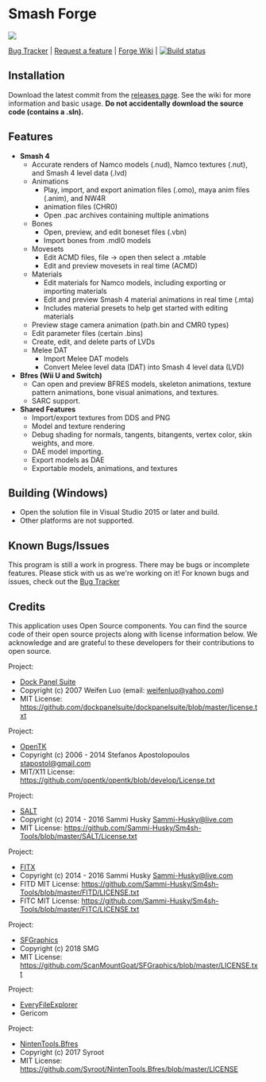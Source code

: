 Smash Forge
===========
<a href="url"><img src="https://github.com/jam1garner/Smash-Forge/wiki/Images/Application Main.png" align="top" height="auto" width="auto" ></a>

[Bug Tracker](https://github.com/jam1garner/Smash-4-Bone-Animator/issues) | [Request a feature](https://github.com/jam1garner/Smash-4-Bone-Animator/issues) | [Forge Wiki](https://github.com/jam1garner/Smash-Forge/wiki) | [![Build status](https://ci.appveyor.com/api/projects/status/vc7t6b10t3trd7g6?svg=true)](https://ci.appveyor.com/project/jam1garner19387/smash-forge)

## Installation
Download the latest commit from the [releases page](https://github.com/jam1garner/Smash-Forge/releases). See the wiki for more information and basic usage. **Do not accidentally download the source code (contains a .sln).**

## Features
* **Smash 4**
    * Accurate renders of Namco models (.nud), Namco textures (.nut), and Smash 4 level data (.lvd)
    * Animations
        * Play, import, and export animation files (.omo), maya anim files (.anim), and NW4R
        * animation files (CHR0)
        * Open .pac archives containing multiple animations
    * Bones
        * Open, preview, and edit boneset files (.vbn)
        * Import bones from .mdl0 models
    * Movesets
        * Edit ACMD files, file -> open then select a .mtable
        * Edit and preview movesets in real time (ACMD)
    * Materials
        * Edit materials for Namco models, including exporting or importing materials
        * Edit and preview Smash 4 material animations in real time (.mta)
        * Includes material presets to help get started with editing materials  
    * Preview stage camera animation (path.bin and CMR0 types)
    * Edit parameter files (certain .bins)
    * Create, edit, and delete parts of LVDs
    * Melee DAT  
        * Import Melee DAT models
        * Convert Melee level data (DAT) into Smash 4 level data (LVD)
* **Bfres (Wii U and Switch)**  
    * Can open and preview BFRES models, skeleton animations, texture pattern animations, bone
    visual animations, and textures.
    * SARC support.
* **Shared Features**
    * Import/export textures from DDS and PNG
    * Model and texture rendering
    * Debug shading for normals, tangents, bitangents, vertex color, skin weights, and more.
    * DAE model importing.  
    * Export models as DAE
    * Exportable models, animations, and textures  

## Building (Windows)
* Open the solution file in Visual Studio 2015 or later and build.  
* Other platforms are not supported.

## Known Bugs/Issues
This program is still a work in progress. There may be bugs or incomplete features. Please
stick with us as we're working on it! For known bugs and issues, check out the [Bug Tracker](https://github.com/jam1garner/Smash-4-Bone-Animator/issues)

## Credits
This application uses Open Source components. You can find the source code of their open source
projects along with license information below. We acknowledge and are grateful to these developers
for their contributions to open source.

Project:
* [Dock Panel Suite](https://github.com/dockpanelsuite/dockpanelsuite)
* Copyright (c) 2007 Weifen Luo (email: weifenluo@yahoo.com)
* MIT License: https://github.com/dockpanelsuite/dockpanelsuite/blob/master/license.txt

Project:
* [OpenTK](https://github.com/opentk/opentk)
* Copyright (c) 2006 - 2014 Stefanos Apostolopoulos <stapostol@gmail.com>
* MIT/X11 License: https://github.com/opentk/opentk/blob/develop/License.txt

Project:
* [SALT](https://github.com/Sammi-Husky/Sm4sh-Tools)
* Copyright (c) 2014 - 2016 Sammi Husky <Sammi-Husky@live.com>
* MIT License: https://github.com/Sammi-Husky/Sm4sh-Tools/blob/master/SALT/License.txt

Project:
* [FITX](https://github.com/Sammi-Husky/Sm4sh-Tools)
* Copyright (c) 2014 - 2016 Sammi Husky <Sammi-Husky@live.com>
* FITD MIT License: https://github.com/Sammi-Husky/Sm4sh-Tools/blob/master/FITD/LICENSE.txt
* FITC MIT License: https://github.com/Sammi-Husky/Sm4sh-Tools/blob/master/FITC/LICENSE.txt

Project:
* [SFGraphics](https://github.com/ScanMountGoat/SFGraphics)
* Copyright (c) 2018 SMG
* MIT License: https://github.com/ScanMountGoat/SFGraphics/blob/master/LICENSE.txt

Project:
* [EveryFileExplorer](https://github.com/Gericom/EveryFileExplorer)
* Gericom

Project:
* [NintenTools.Bfres](https://github.com/Syroot/NintenTools.Bfres)
* Copyright (c) 2017 Syroot
* MIT License: https://github.com/Syroot/NintenTools.Bfres/blob/master/LICENSE
